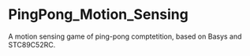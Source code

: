 # PingPong_Motion_Sensing
A motion sensing game of ping-pong comptetition, based on Basys and STC89C52RC.
